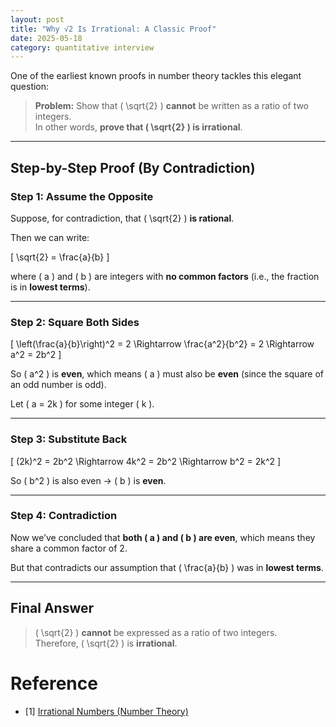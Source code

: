 ```yaml
---
layout: post
title: "Why √2 Is Irrational: A Classic Proof"
date: 2025-05-18
category: quantitative interview
---
```


One of the earliest known proofs in number theory tackles this elegant question:

> **Problem:** Show that \( \sqrt{2} \) **cannot** be written as a ratio of two integers.  
> In other words, **prove that \( \sqrt{2} \) is irrational**.

---

## Step-by-Step Proof (By Contradiction)

### Step 1: Assume the Opposite

Suppose, for contradiction, that \( \sqrt{2} \) **is rational**.

Then we can write:

\[
\sqrt{2} = \frac{a}{b}
\]

where \( a \) and \( b \) are integers with **no common factors** (i.e., the fraction is in **lowest terms**).

---

### Step 2: Square Both Sides

\[
\left(\frac{a}{b}\right)^2 = 2 \Rightarrow \frac{a^2}{b^2} = 2 \Rightarrow a^2 = 2b^2
\]

So \( a^2 \) is **even**, which means \( a \) must also be **even** (since the square of an odd number is odd).

Let \( a = 2k \) for some integer \( k \).

---

### Step 3: Substitute Back

\[
(2k)^2 = 2b^2 \Rightarrow 4k^2 = 2b^2 \Rightarrow b^2 = 2k^2
\]

So \( b^2 \) is also even → \( b \) is **even**.

---

### Step 4: Contradiction

Now we’ve concluded that **both \( a \) and \( b \) are even**, which means they share a common factor of 2.

But that contradicts our assumption that \( \frac{a}{b} \) was in **lowest terms**.

---

## Final Answer

> \( \sqrt{2} \) **cannot** be expressed as a ratio of two integers.  
> Therefore, \( \sqrt{2} \) is **irrational**.

# Reference

* [1] [Irrational Numbers (Number Theory)](https://en.wikipedia.org/wiki/Square_root_of_2#Proofs_of_irrationality)
